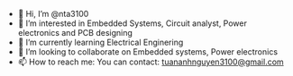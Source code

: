 - 👋 Hi, I’m @nta3100
- 👀 I’m interested in Embedded Systems, Circuit analyst, Power electronics and PCB designing
- 🌱 I’m currently learning Electrical Enginering
- 💞️ I’m looking to collaborate on Embedded systems, Power electronics
- 📫 How to reach me: You can contact: tuananhnguyen3100@gmail.com

<!---
nta3100/nta3100 is a ✨ special ✨ repository because its `README.md` (this file) appears on your GitHub profile.
You can click the Preview link to take a look at your changes.
--->
